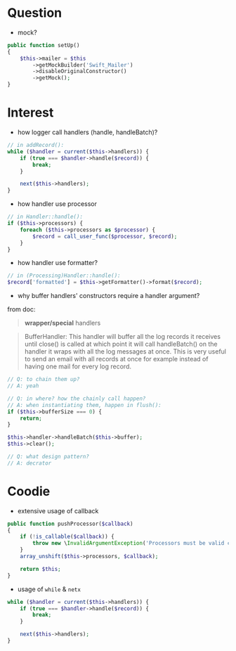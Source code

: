 # Question
- mock?

```php
public function setUp()
{
    $this->mailer = $this
        ->getMockBuilder('Swift_Mailer')
        ->disableOriginalConstructor()
        ->getMock();
}
```

# Interest
- how logger call handlers (handle, handleBatch)?

```php
// in addRecord():
while ($handler = current($this->handlers)) {
    if (true === $handler->handle($record)) {
        break;
    }

    next($this->handlers);
}
```

- how handler use processor

```php
// in Handler::handle():
if ($this->processors) {
    foreach ($this->processors as $processor) {
        $record = call_user_func($processor, $record);
    }
}
```

- how handler use formatter?

```php
// in (Processing)Handler::handle():
$record['formatted'] = $this->getFormatter()->format($record);
```

- why buffer handlers' constructors require a handler argument?

from doc:

>  **wrapper/special** handlers

> BufferHandler: This handler will buffer all the log records it receives until close() is called at which point it will call handleBatch() on the handler it wraps with all the log messages at once. This is very useful to send an email with all records at once for example instead of having one mail for every log record.

```php
// Q: to chain them up?
// A: yeah

// Q: in where? how the chainly call happen?
// A: when instantiating them, happen in flush():
if ($this->bufferSize === 0) {
    return;
}

$this->handler->handleBatch($this->buffer);
$this->clear();

// Q: what design pattern?
// A: decrator
```

# Coodie

- extensive usage of callback

```php
public function pushProcessor($callback)
{
    if (!is_callable($callback)) {
        throw new \InvalidArgumentException('Processors must be valid callables (callback or object with an __invoke method), '.var_export($callback, true).' given');
    }
    array_unshift($this->processors, $callback);

    return $this;
}
```

- usage of `while` & `netx`

```php
while ($handler = current($this->handlers)) {
    if (true === $handler->handle($record)) {
        break;
    }

    next($this->handlers);
}
```